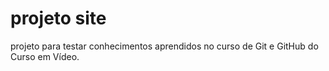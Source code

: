 # projeto site
 projeto para testar conhecimentos aprendidos no curso de Git e GitHub do Curso em Vídeo.
